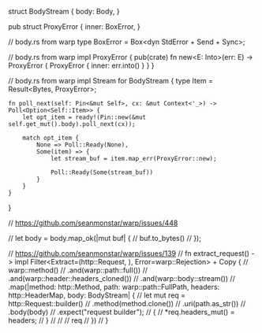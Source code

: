 
struct BodyStream {
body: Body,
}

pub struct ProxyError {
inner: BoxError,
}

// body.rs from warp
type BoxError = Box<dyn StdError + Send + Sync>;

// body.rs from warp
impl ProxyError {
pub(crate) fn new<E: Into<BoxError>>(err: E) -> ProxyError {
ProxyError { inner: err.into() }
}
}

// body.rs from warp
impl Stream for BodyStream {
type Item = Result<Bytes, ProxyError>;

    fn poll_next(self: Pin<&mut Self>, cx: &mut Context<'_>) -> Poll<Option<Self::Item>> {
        let opt_item = ready!(Pin::new(&mut self.get_mut().body).poll_next(cx));

        match opt_item {
            None => Poll::Ready(None),
            Some(item) => {
                let stream_buf = item.map_err(ProxyError::new);

                Poll::Ready(Some(stream_buf))
            }
        }
    }
}

// https://github.com/seanmonstar/warp/issues/448

// let body = body.map_ok(|mut buf| {
// buf.to_bytes()
// });

// https://github.com/seanmonstar/warp/issues/139
// fn extract_request() -> impl Filter<Extract=(http::Request<BodyStream>, ), Error=warp::Rejection> + Copy {
//     warp::method()
//         .and(warp::path::full())
//         .and(warp::header::headers_cloned())
//         .and(warp::body::stream())
//         .map(|method: http::Method, path: warp::path::FullPath, headers: http::HeaderMap, body: BodyStream| {
//             let mut req = http::Request::builder()
//                 .method(method.clone())
//                 .uri(path.as_str())
//                 .body(body)
//                 .expect("request builder");
//             {
//                 *req.headers_mut() = headers;
//             }
//
//
//             req
//         })
// }


